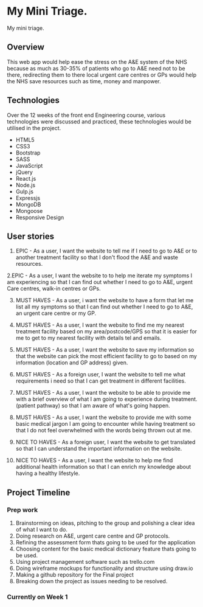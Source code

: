 # My Mini Triage.

My mini triage. 

## Overview

This web app would help ease the stress on the A&E system of the NHS because as much as 30-35% of patients who go to A&E need not to be there, redirecting them to there local urgent care centres or GPs would help the NHS save resources such as time, money and manpower.

## Technologies

Over the 12 weeks of the front end Engineering course, various technologies were discussed and practiced, these technologies would be utilised in the project. 

* HTML5
* CSS3
* Bootstrap
* SASS
* JavaScript
* jQuery
* React.js
* Node.js
* Gulp.js
* Expressjs
* MongoDB
* Mongoose
* Responsive Design

## User stories 

1. EPIC - As a user, I want the website to tell me if I need to go to A&E or to another treatment facility so that I don't flood the A&E and waste resources.

2.EPIC - As a user, I want the website to to help me iterate my symptoms I am experiencing so that I can find out whether I need to go to A&E, urgent Care centres, walk-in centres or GPs.

3. MUST HAVES - As a user, i want the website to have a form that let me list all my symptoms so that I can find out whether I need to go to A&E, an urgent care centre or my GP. 

4. MUST HAVES - As a user, I want the website to find me my nearest treatment facility based on my area/postcode/GPS so that it is easier for me to get to my nearest facility with details tel and emails.

5. MUST HAVES - As a user, I want the website to save my information so that the website can pick the most efficient facility to go to based on my information (location and GP address) given.

6. MUST HAVES - As a foreign user, I want the website to tell me what requirements i need so that I can get treatment in different facilities.

7. MUST HAVES - As a user, I want the website to be able to provide me with a brief overview of what I am going to experience during treatment. (patient pathway) so that I am aware of what's going happen.

8. MUST HAVES - As a user, I want the website to provide me with some basic medical jargon I am going to encounter while having treatment so that I do not feel overwhelmed with the words being thrown out at me.

9. NICE TO HAVES - As a foreign user, I want the website to get translated so that I can understand the important information on the website.

10. NICE TO HAVES - As a user, I want the website to help me find additional health information so that I can enrich my knowledge about having a healthy lifestyle.


## Project Timeline

### Prep work

1. Brainstorming on ideas, pitching to the group and polishing a clear idea of what I want to do.
2. Doing research on A&E, urgent care centre and GP protocols.
3. Refining the assessment form thats going to be used for the application
4. Choosing content for the basic medical dictionary feature thats going to be used.
5. Using project management software such as trello.com
6. Doing wireframe mockups for functionality and structure using draw.io
7. Making a github repository for the Final project
8. Breaking down the project as issues needing to be resolved. 

### Currently on Week 1

